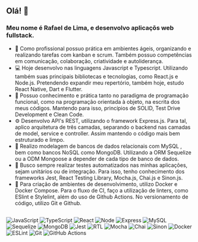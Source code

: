 ## Olá! 👋

### Meu nome é Rafael de Lima, e desenvolvo aplicaçõs web fullstack.

- 🧠 Como profissional possuo prática em ambientes ágeis, organizando e realizando tarefas com kanban e scrum. Também possuo competências em comunicação, colaboração, criatividade e autoliderança.
- 💻 Hoje desenvolvo nas linguagens Javascript e Typescript. Utilizando também suas principais bibliotecas e tecnologias, como React.js e Node.js. Pretendendo expandir meu repertório, também hoje, estudo React Native, Dart e Flutter.
- 📝 Possuo conhecimento e prática tanto no paradigma de programação funcional, como na programação orientada à objeto, na escrita dos meus códigos. Mantendo para isso, princípios de SOLID, Test Drive Development e Clean Code.
- ⚙️ Desenvolvo API's REST, utilizando o framework Express.js. Para tal, aplico arquitetura de três camadas, separando o backend nas camadas de model, service e controller. Assim mantendo o código mais bem estruturado e limpo.
- 🎲 Realizo modelagem de bancos de dados relacionais com MySQL , bem como bancos NoSQL como MongoDB. Utilizando a ORM Sequelize ou a ODM Mongoose a depender de cada tipo de banco de dados.
- 🧪 Busco sempre realizar testes automatizados nas minhas aplicações, sejam unitários ou de integração. Para isso, tenho conhecimento dos frameworks Jest, React Testing Library, Mocha.js, Chai.js e Sinon.js.
- 🧰 Para criação de ambientes de desenvolvimento, utilizo Docker e Docker Compose. Para o fluxo de CI, faço a utilização de linters, como ESlint e Stylelint, além do uso de Github Actions. No versionamento de código, utilizo Git e Github.

##
![JavaScript](https://img.shields.io/badge/JavaScript-F7DF1E?style=for-the-badge&logo=javascript&logoColor=black)
![TypeScript](https://img.shields.io/badge/typescript-%23007ACC.svg?style=for-the-badge&logo=typescript&logoColor=white)
![React](https://img.shields.io/badge/React-20232A?style=for-the-badge&logo=react&logoColor=61DAFB)
![Node](https://img.shields.io/badge/node.js-6DA55F?style=for-the-badge&logo=node.js&logoColor=white)
![Express](https://img.shields.io/badge/Express.js-404D59?style=for-the-badge)
![MySQL](https://img.shields.io/badge/mysql-%2300f.svg?style=for-the-badge&logo=mysql&logoColor=white)
![Sequelize](https://img.shields.io/badge/sequelize-323330?style=for-the-badge&logo=sequelize&logoColor=blue)
![MongoDB](https://img.shields.io/badge/MongoDB-%234ea94b.svg?style=for-the-badge&logo=mongodb&logoColor=white)
![Jest](https://img.shields.io/badge/Jest-323330?style=for-the-badge&logo=Jest&logoColor=white)
![RTL](https://img.shields.io/badge/testing%20library-323330?style=for-the-badge&logo=testing-library&logoColor=red)
![Mocha](https://img.shields.io/badge/mocha.js-323330?style=for-the-badge&logo=mocha&logoColor=Brown)
![Chai](https://img.shields.io/badge/chai.js-323330?style=for-the-badge&logo=chai&logoColor=red)
![Sinon](https://img.shields.io/badge/sinon.js-323330?style=for-the-badge&logo=sinon)
![Docker](https://img.shields.io/badge/docker-%230db7ed.svg?style=for-the-badge&logo=docker&logoColor=white)
![ESLint](https://img.shields.io/badge/ESLint-4B3263?style=for-the-badge&logo=eslint&logoColor=white)
![Git](https://img.shields.io/badge/git-%23F05033.svg?style=for-the-badge&logo=git&logoColor=white)
![GitHub Actions](https://img.shields.io/badge/github%20actions-%232671E5.svg?style=for-the-badge&logo=githubactions&logoColor=white)
